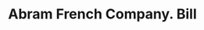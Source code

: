 ---
doi: 10.7916/D8XK9SHX
date_other: '1860'
date_other_textual: 1860-1869
form: printed ephemera
genre:
- Invoices
name:
- Abram French Company
object_in_context_url: https://biggert.cul.columbia.edu/items/view/ave_biggert_00323
subject_hierarchical_geographic:
- Boston, Massachusetts, United States
subject_name:
- Abram French Company
title: Abram French Company. Bill
sort_title: Abram French Company. Bill
call_number: ave_biggert_00323
coordinates:
- 42.35805555555556,-71.06361111111111
pid: ave_biggert_00323
identifiers: ave_biggert_00323
thumbnail: https://derivativo-1.library.columbia.edu/iiif/2/ldpd:344136/full/!256,256/0/native.jpg
permalink: "/biggert/ave_biggert_00323/"
layout: iiif-image-page
---